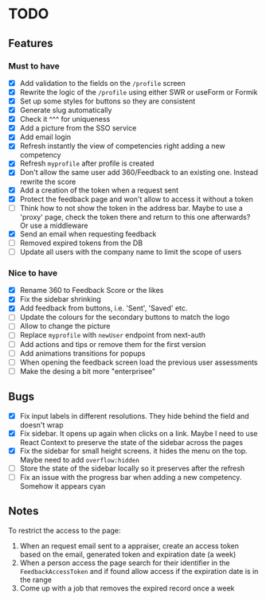 # TODO

## Features

### Must to have

- [x] Add validation to the fields on the `/profile` screen
- [x] Rewrite the logic of the `/profile` using either SWR or useForm or Formik
- [x] Set up some styles for buttons so they are consistent
- [x] Generate slug automatically
- [x] Check it ^^^ for uniqueness
- [x] Add a picture from the SSO service
- [x] Add email login
- [x] Refresh instantly the view of competencies right adding a new competency
- [x] Refresh `myprofile` after profile is created
- [x] Don't allow the same user add 360/Feedback to an existing one. Instead rewrite the score
- [x] Add a creation of the token when a request sent
- [x] Protect the feedback page and won't allow to access it without a token
- [ ] Think how to not show the token in the address bar. Maybe to use a 'proxy' page, check the token there and return to this one afterwards? Or use a middleware
- [x] Send an email when requesting feedback
- [ ] Removed expired tokens from the DB
- [ ] Update all users with the company name to limit the scope of users

### Nice to have

- [x] Rename 360 to Feedback Score or the likes
- [x] Fix the sidebar shrinking
- [x] Add feedback from buttons, i.e. 'Sent', 'Saved' etc.
- [ ] Update the colours for the secondary buttons to match the logo
- [ ] Allow to change the picture
- [ ] Replace `myprofile` with `newUser` endpoint from next-auth
- [ ] Add actions and tips or remove them for the first version
- [ ] Add animations transitions for popups
- [ ] When opening the feedback screen load the previous user assessments
- [ ] Make the desing a bit more "enterprisee"

## Bugs

- [x] Fix input labels in different resolutions. They hide behind the field and doesn't wrap
- [x] Fix sidebar. It opens up again when clicks on a link. Maybe I need to use React Context to preserve the state of the sidebar across the pages
- [x] Fix the sidebar for small height screens. it hides the menu on the top. Maybe need to add `overflow:hidden`
- [ ] Store the state of the sidebar locally so it preserves after the refresh
- [ ] Fix an issue with the progress bar when adding a new competency. Somehow it appears cyan

## Notes

To restrict the access to the page:

1. When an request email sent to a appraiser, create an access token based on the email, generated token and expiration date (a week)
1. When a person access the page search for their identifier in the `FeedbackAccessToken` and if found allow access if the expiration date is in the range
1. Come up with a job that removes the expired record once a week
